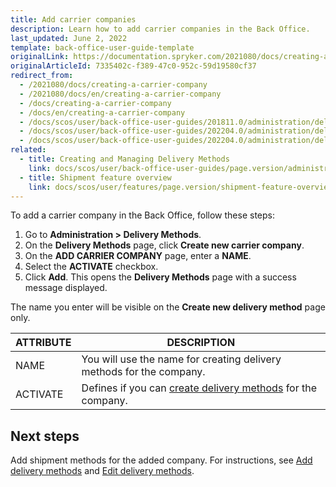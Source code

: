 ```yaml
---
title: Add carrier companies
description: Learn how to add carrier companies in the Back Office.
last_updated: June 2, 2022
template: back-office-user-guide-template
originalLink: https://documentation.spryker.com/2021080/docs/creating-a-carrier-company
originalArticleId: 7335402c-f389-47c0-952c-59d19580cf37
redirect_from:
  - /2021080/docs/creating-a-carrier-company
  - /2021080/docs/en/creating-a-carrier-company
  - /docs/creating-a-carrier-company
  - /docs/en/creating-a-carrier-company
  - /docs/scos/user/back-office-user-guides/201811.0/administration/delivery-methods/creating-carrier-companies.html
  - /docs/scos/user/back-office-user-guides/202204.0/administration/delivery-methods/creating-carrier-companies.html
  - /docs/scos/user/back-office-user-guides/202204.0/administration/delivery-methods/add-carrier-companies.html
related:
  - title: Creating and Managing Delivery Methods
    link: docs/scos/user/back-office-user-guides/page.version/administration/delivery-methods/creating-and-managing-delivery-methods.html
  - title: Shipment feature overview
    link: docs/scos/user/features/page.version/shipment-feature-overview.html
---
```


To add a carrier company in the Back Office, follow these steps:

1. Go to **Administration&nbsp;<span aria-label="and then">></span> Delivery Methods**.
2. On the **Delivery Methods** page, click **Create new carrier company**.
3. On the **ADD CARRIER COMPANY** page, enter a **NAME**.
4. Select the **ACTIVATE** checkbox.
5. Click **Add**.
    This opens the **Delivery Methods** page with a success message displayed.

 The name you enter will be visible on the **Create new delivery method** page only.

| ATTRIBUTE |DESCRIPTION|
| --- | --- |
| NAME | You will use the name for creating delivery methods for the company. |
| ACTIVATE | Defines if you can [create delivery methods](/docs/pbc/all/carrier-management/{{page.version}}/base-shop/manage-in-the-back-office/add-delivery-methods.html) for the company. |

## Next steps

Add shipment methods for the added company. For instructions, see [Add delivery methods](/docs/pbc/all/carrier-management/{{page.version}}/base-shop/manage-in-the-back-office/add-delivery-methods.html) and [Edit delivery methods](/docs/pbc/all/carrier-management/{{page.version}}/base-shop/manage-in-the-back-office/edit-delivery-methods.html).


